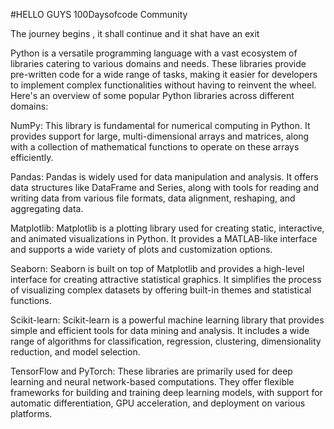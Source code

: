 #HELLO GUYS 100Daysofcode Community

The journey begins , it shall continue and it shat have an exit


Python is a versatile programming language with a vast ecosystem of libraries catering to various domains and needs. These libraries provide pre-written code for a wide range of tasks, making it easier for developers to implement complex functionalities without having to reinvent the wheel. Here's an overview of some popular Python libraries across different domains:

NumPy: This library is fundamental for numerical computing in Python. It provides support for large, multi-dimensional arrays and matrices, along with a collection of mathematical functions to operate on these arrays efficiently.

Pandas: Pandas is widely used for data manipulation and analysis. It offers data structures like DataFrame and Series, along with tools for reading and writing data from various file formats, data alignment, reshaping, and aggregating data.

Matplotlib: Matplotlib is a plotting library used for creating static, interactive, and animated visualizations in Python. It provides a MATLAB-like interface and supports a wide variety of plots and customization options.

Seaborn: Seaborn is built on top of Matplotlib and provides a high-level interface for creating attractive statistical graphics. It simplifies the process of visualizing complex datasets by offering built-in themes and statistical functions.

Scikit-learn: Scikit-learn is a powerful machine learning library that provides simple and efficient tools for data mining and analysis. It includes a wide range of algorithms for classification, regression, clustering, dimensionality reduction, and model selection.

TensorFlow and PyTorch: These libraries are primarily used for deep learning and neural network-based computations. They offer flexible frameworks for building and training deep learning models, with support for automatic differentiation, GPU acceleration, and deployment on various platforms.
